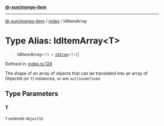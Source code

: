 [**@-xun/mongo-item**](../../README.md)

***

[@-xun/mongo-item](../../README.md) / [index](../README.md) / IdItemArray

# Type Alias: IdItemArray\<T\>

> **IdItemArray**\<`T`\> = [`IdItem`](IdItem.md)\<`T`\>[]

Defined in: [index.ts:129](https://github.com/Xunnamius/mongo-utils/blob/6d8fd135282108c666a758aaa66b65ddbaefc6f2/packages/mongo-item/src/index.ts#L129)

The shape of an array of objects that can be translated into an array of
ObjectId (or `T`) instances, or are `null`/`undefined`.

## Type Parameters

### T

`T` *extends* `ObjectId`
